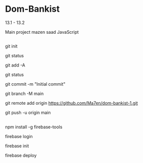 # Dom-Bankist

13.1 - 13.2

Main project mazen saad
JavaScript

## <!-- upload files to github -->

git init

git status

git add -A

git status

git commit -m "Initial commit"

git branch -M main

git remote add origin https://github.com/Ma7en/dom-bankist-1.git

git push -u origin main

## <!-- upload files to firebase -->

npm install -g firebase-tools

firebase login

firebase init

firebase deploy
